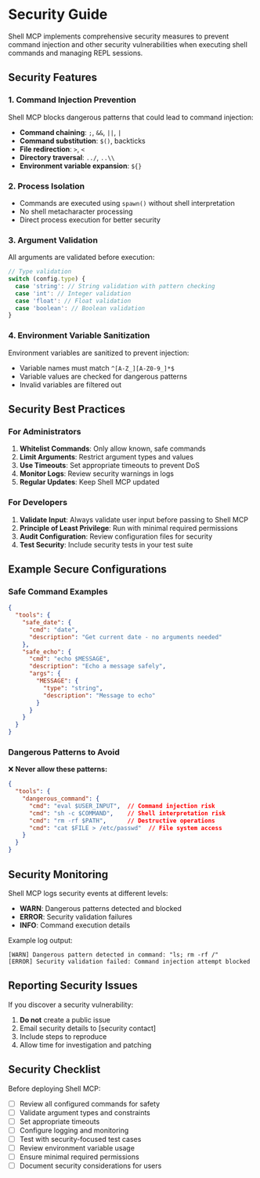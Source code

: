 # Security Guide

Shell MCP implements comprehensive security measures to prevent command injection and other security vulnerabilities when executing shell commands and managing REPL sessions.

## Security Features

### 1. Command Injection Prevention

Shell MCP blocks dangerous patterns that could lead to command injection:

- **Command chaining**: `;`, `&&`, `||`, `|`
- **Command substitution**: `$()`, backticks
- **File redirection**: `>`, `<`
- **Directory traversal**: `../`, `..\\`
- **Environment variable expansion**: `${}`

### 2. Process Isolation

- Commands are executed using `spawn()` without shell interpretation
- No shell metacharacter processing
- Direct process execution for better security

### 3. Argument Validation

All arguments are validated before execution:

```typescript
// Type validation
switch (config.type) {
  case 'string': // String validation with pattern checking
  case 'int': // Integer validation
  case 'float': // Float validation  
  case 'boolean': // Boolean validation
}
```

### 4. Environment Variable Sanitization

Environment variables are sanitized to prevent injection:

- Variable names must match `^[A-Z_][A-Z0-9_]*$`
- Variable values are checked for dangerous patterns
- Invalid variables are filtered out

## Security Best Practices

### For Administrators

1. **Whitelist Commands**: Only allow known, safe commands
2. **Limit Arguments**: Restrict argument types and values
3. **Use Timeouts**: Set appropriate timeouts to prevent DoS
4. **Monitor Logs**: Review security warnings in logs
5. **Regular Updates**: Keep Shell MCP updated

### For Developers

1. **Validate Input**: Always validate user input before passing to Shell MCP
2. **Principle of Least Privilege**: Run with minimal required permissions
3. **Audit Configuration**: Review configuration files for security
4. **Test Security**: Include security tests in your test suite

## Example Secure Configurations

### Safe Command Examples

```json
{
  "tools": {
    "safe_date": {
      "cmd": "date",
      "description": "Get current date - no arguments needed"
    },
    "safe_echo": {
      "cmd": "echo $MESSAGE",
      "description": "Echo a message safely",
      "args": {
        "MESSAGE": {
          "type": "string",
          "description": "Message to echo"
        }
      }
    }
  }
}
```

### Dangerous Patterns to Avoid

❌ **Never allow these patterns:**

```json
{
  "tools": {
    "dangerous_command": {
      "cmd": "eval $USER_INPUT",  // Command injection risk
      "cmd": "sh -c $COMMAND",    // Shell interpretation risk
      "cmd": "rm -rf $PATH",      // Destructive operations
      "cmd": "cat $FILE > /etc/passwd"  // File system access
    }
  }
}
```

## Security Monitoring

Shell MCP logs security events at different levels:

- **WARN**: Dangerous patterns detected and blocked
- **ERROR**: Security validation failures
- **INFO**: Command execution details

Example log output:
```
[WARN] Dangerous pattern detected in command: "ls; rm -rf /"
[ERROR] Security validation failed: Command injection attempt blocked
```

## Reporting Security Issues

If you discover a security vulnerability:

1. **Do not** create a public issue
2. Email security details to [security contact]
3. Include steps to reproduce
4. Allow time for investigation and patching

## Security Checklist

Before deploying Shell MCP:

- [ ] Review all configured commands for safety
- [ ] Validate argument types and constraints
- [ ] Set appropriate timeouts
- [ ] Configure logging and monitoring
- [ ] Test with security-focused test cases
- [ ] Review environment variable usage
- [ ] Ensure minimal required permissions
- [ ] Document security considerations for users
